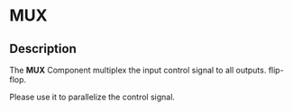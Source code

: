 # MUX

## Description

The **MUX** Component multiplex the input control signal to all outputs.  flip-flop.

Please use it to parallelize the control signal.